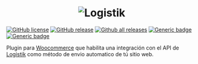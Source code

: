 <h1 align="center">
  <img src="https://skyloft.sfo3.cdn.digitaloceanspaces.com/Repos/woo-logistik.png" alt="Logistik">
</h1>

[![GitHub license](https://img.shields.io/github/license/TipiCode/woocommerce-logistik.svg)](https://github.com/TipiCode/woocommerce-logistik/blob/master/LICENSE)
[![GitHub release](https://img.shields.io/github/v/release/TipiCode/woocommerce-logistik.svg)](https://github.com/TipiCode/woocommerce-logistik/releases)
[![Github all releases](https://img.shields.io/github/downloads/TipiCode/woocommerce-logistik/total.svg)](https://GitHub.com/TipiCode/woocommerce-logistik/releases/)
[![Generic badge](https://img.shields.io/badge/Woocommerce-6.1.0-96588a.svg)](https://woocommerce.com/)
[![Generic badge](https://img.shields.io/badge/Wordpress-5.9.0-21759b.svg)](https://wordpress.com/)

Plugin para [Woocommerce](https://woocommerce.com/) que habilita una integración con el API de  [Logistik](woocommerce-logistik) como método de envio automatico de tú sitio web.

